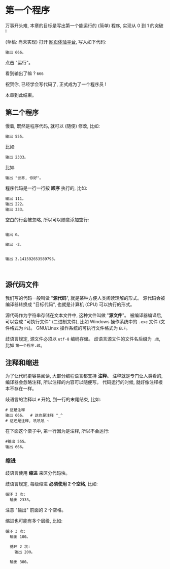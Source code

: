 # 第一个程序

万事开头难, 本章的目标是写出第一个能运行的 (简单) 程序, 实现从 0 到 1 的突破 !

(草稿: 尚未实现) 打开 [网页体验平台](./1_网页体验平台.md), 写入如下代码:

```
输出 666。
```

点击 "运行"。

看到输出了嘛 ?  `666`

祝贺你, 已经学会写代码了, 正式成为了一个程序员 !

本章到此结束。


## 第二个程序

慢着, 既然是程序代码, 就可以 (随便) 修改, 比如:

```
输出 555。
```

比如:

```
输出 2333。
```

比如:

```
输出 "世界, 你好"。
```

程序代码是一行一行按 **顺序** 执行的, 比如:

```
输出 111。
输出 222。
输出 333。
```

空白的行会被忽略, 所以可以随意添加空行:

```

输出 0。

输出 -2。


输出 3.141592653589793。



```


## 源代码文件

我们写的代码一般叫做 "**源代码**", 就是某种方便人类阅读理解的形式。
源代码会被编译器转换成 "目标代码", 也就是计算机 (CPU) 可以执行的形式。

源代码作为字符串存储在文本文件中, 这种文件叫做 "**源文件**"。
被编译器编译后, 可以变成 "可执行文件" (二进制文件),
比如 Windows 操作系统中的 `.exe` 文件 (文件格式为 `PE`)。
GNU/Linux 操作系统的可执行文件格式为 `ELF`。

歧语言规定, 源文件必须以 `utf-8` 编码存储。
歧语言源文件的文件名后缀为 `.歧`, 比如 `第一个程序.歧`。


## 注释和缩进

为了让代码更容易阅读, 大部分编程语言都支持 **注释**。
注释就是专门让人类看的, 编译器会忽略注释, 所以注释的内容可以随便写。
代码运行的时候, 就好像注释根本不存在一样。

歧语言的注释以 `#` 开始, 到一行的末尾结束, 比如:

```
# 这是注释
输出 666。  # 这也是注释 ^_^
# 这还是注释, 吼吼吼 ~
```

在下面这个栗子中, 第一行因为是注释, 所以不会运行:

```
#输出 555。
输出 666。
```

### 缩进

歧语言使用 **缩进** 来区分代码块。

歧语言规定, 每级缩进 **必须使用 2 个空格**, 比如:

```
循环 3 次:
  输出 2333。
```

注意 "输出" 前面的 2 个空格。

缩进也可能有多个层级, 比如:

```
循环 3 次:
  输出 100。

  循环 2 次:
    输出 200。

  输出 300。
```
